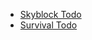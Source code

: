 - [Skyblock Todo](https://gist.github.com/DuckTheCow/174ef4cdc1324c599ff36365cae81fd8)
- [Survival Todo](https://gist.github.com/DuckTheCow/7b3f67ef1bede1ea81496ec72c9f4d5e)
